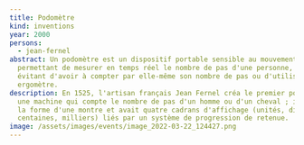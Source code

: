 ```yaml
---
title: Podomètre
kind: inventions
year: 2000
persons:
  - jean-fernel
abstract: Un podomètre est un dispositif portable sensible au mouvement
  permettant de mesurer en temps réel le nombre de pas d'une personne, lui
  évitant d'avoir à compter par elle-même son nombre de pas ou d'utiliser un
  ergomètre.
description: En 1525, l'artisan français Jean Fernel créa le premier podomètre,
  une machine qui compte le nombre de pas d'un homme ou d'un cheval ; il avait
  la forme d'une montre et avait quatre cadrans d'affichage (unités, dizaines,
  centaines, milliers) liés par un système de progression de retenue.
image: /assets/images/events/image_2022-03-22_124427.png
---
```

